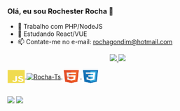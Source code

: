 ### Olá, eu sou Rochester Rocha 👋

- 🔭 Trabalho com PHP/NodeJS
- 🌱 Estudando React/VUE
- 📫 Contate-me no e-mail: rochagondim@hotmail.com

<div align="center">
  <a href="https://github.com/rochesterrocha">
  <img height="180em" src="https://github-readme-stats.vercel.app/api?username=rochesterrocha&show_icons=true&theme=dark&include_all_commits=true&count_private=true"/>
  <img height="180em" src="https://github-readme-stats.vercel.app/api/top-langs/?username=rochesterrocha&layout=compact&langs_count=7&theme=dark"/>
</div>
<div style="display: inline_block"><br>
  <img align="center" alt="Rocha-Js" height="30" width="40" src="https://raw.githubusercontent.com/devicons/devicon/master/icons/javascript/javascript-plain.svg">
  <img align="center" alt="Rocha-Ts" height="30" width="40" src="https://cdn.jsdelivr.net/gh/devicons/devicon/icons/php/php-original.svg">
  <img align="center" alt="Rocha-HTML" height="30" width="40" src="https://raw.githubusercontent.com/devicons/devicon/master/icons/html5/html5-original.svg">
  <img align="center" alt="Rocha-CSS" height="30" width="40" src="https://raw.githubusercontent.com/devicons/devicon/master/icons/css3/css3-original.svg">
</div>
  
 ##
  
<div> 
  <a href="https://www.instagram.com/rocharochester/" target="_blank"><img src="https://img.shields.io/badge/-Instagram-%23E4405F?style=for-the-badge&logo=instagram&logoColor=white" target="_blank"></a>
  <a href="https://www.linkedin.com/in/rochester-rocha-4b7a71157" target="_blank"><img src="https://img.shields.io/badge/-LinkedIn-%230077B5?style=for-the-badge&logo=linkedin&logoColor=white" target="_blank"></a> 
</div>
